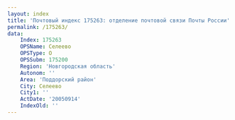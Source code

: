 ```yaml
---
layout: index
title: 'Почтовый индекс 175263: отделение почтовой связи Почты России'
permalink: /175263/
data:
    Index: 175263
    OPSName: Селеево
    OPSType: О
    OPSSubm: 175200
    Region: 'Новгородская область'
    Autonom: ''
    Area: 'Поддорский район'
    City: Селеево
    City1: ''
    ActDate: '20050914'
    IndexOld: ''
---
```

